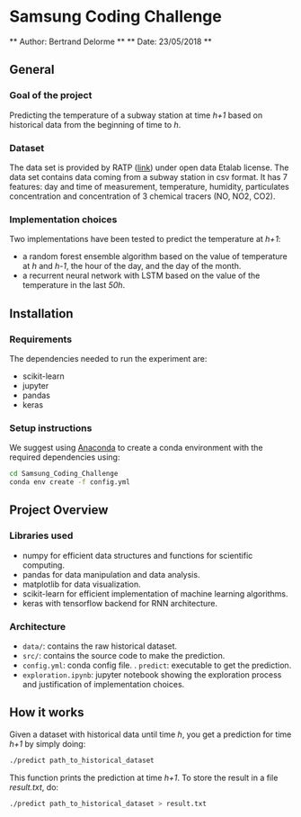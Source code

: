# Samsung Coding Challenge 

** Author: Bertrand Delorme **
** Date: 23/05/2018 **

## General

### Goal of the project

Predicting the temperature of a subway station at time *h+1* based on historical data from the beginning of time to *h*.

### Dataset

The data set is provided by RATP ([link](https://data.ratp.fr)) under open data Etalab license. The data set contains data coming from a subway station in csv format. It has 7 features: day and time of measurement, temperature, humidity, particulates concentration and concentration of 3 chemical tracers (NO, NO2, CO2). 

### Implementation choices

Two implementations have been tested to predict the temperature at *h+1*:
- a random forest ensemble algorithm based on the value of temperature at *h* and *h-1*, the hour of the day, and the day of the month.
- a recurrent neural network with LSTM based on the value of the temperature in the last *50h*.

## Installation

### Requirements

The dependencies needed to run the experiment are:
- scikit-learn
- jupyter
- pandas
- keras 

### Setup instructions

We suggest using [Anaconda](https://www.anaconda.com/) to create a conda environment with the required dependencies using: 
```bash
cd Samsung_Coding_Challenge
conda env create -f config.yml
```

## Project Overview

### Libraries used

- numpy for efficient data structures and functions for scientific computing.
- pandas for data manipulation and data analysis.
- matplotlib for data visualization.
- scikit-learn for efficient implementation of machine learning algorithms.
- keras with tensorflow backend for RNN architecture. 

### Architecture

- `data/`: contains the raw historical dataset.
- `src/`: contains the source code to make the prediction.
- `config.yml`: conda config file.
. `predict`: executable to get the prediction.
- `exploration.ipynb`: jupyter notebook showing the exploration process and justification of implementation choices.

## How it works

Given a dataset with historical data until time *h*, you get a prediction for time *h+1* by simply doing: 
```bash
./predict path_to_historical_dataset
```
This function prints the prediction at time *h+1*. To store the result in a file *result.txt*, do:
```bash
./predict path_to_historical_dataset > result.txt
```

